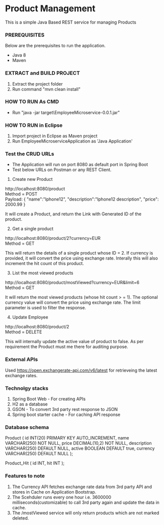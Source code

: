 # Product Management
This is a simple Java Based REST service for managing Products

### PREREQUISITES
Below are the prerequisites to run the application.

* Java 8
* Maven

### EXTRACT and BUILD PROJECT

1. Extract the project folder 
2. Run command "mvn clean install"

### HOW TO RUN As CMD

* Run "java -jar target\EmployeeMicroservice-0.0.1.jar"

### HOW TO RUN in Eclipse

1. Import project in Eclipse as Maven project
2. Run EmployeeMicroserviceApplication as 'Java Application'

### Test the CRUD URLs

* The Application will run on port 8080 as default port in Spring Boot
* Test below URLs on Postman or any REST Client.

1. Create new Product

  http://localhost:8080/product <br>
  Method = POST <br>
  Payload: { "name":"Iphone12", "description":"Iphone12 description", "price": 2000.99 } <br>
  
  It will create a Product, and return the Link with Generated ID of the product.
  
2. Get a single product
 
  http://localhost:8080/product/2?currency=EUR <br>
  Method = GET
  
  This will return the details of a single product whose ID = 2. If currency is provided, it will convert the price using exchange rate.
  Interally this will also increment the hit count of this product.
  
3. List the most viewed products

  http://localhost:8080/product/mostViewed?currency=EUR&limit=6 <br>
  Method = GET
  
  It will return the most viewed products (whose hit count > = 1). The optional currency value will convert the price using exchange rate. The limit parameter is used to filter the response.

4. Update Employee

  http://localhost:8080/product/2 <br>
  Method = DELETE
  
  This will internally update the active value of product to false. As per requirement the Product must me there for auditing purpose.
  
### External APIs

Used https://open.exchangerate-api.com/v6/latest for retrieveing the latest exchange rates.

### Technolgy stacks
1. Spring Boot Web - For creating APIs
2. H2 as a database
3. GSON - To convert 3rd party rest response to JSON
4. Spring boot starter cache - For caching API response

### Database schema
Product (
  id INT(20) PRIMARY KEY AUTO_INCREMENT,
  name VARCHAR(250) NOT NULL,
  price DECIMAL(10,2) NOT NULL,
  description VARCHAR(250) DEFAULT NULL,
  active BOOLEAN DEFAULT true,
  currency VARCHAR(250) DEFAULT NULL
);

Product_Hit (
  id INT,
  hit INT
);

### Features to note
1. The Currency API fetches exchange rate data from 3rd party API and stores in Cache on Application Bootstrap.
2. The Scehduler runs every one hour i.e. 3600000 milliseconds(customizable) to call 3rd party again and update the data in cache.
3. The /mostViewed service will only return products which are not marked deleted.

